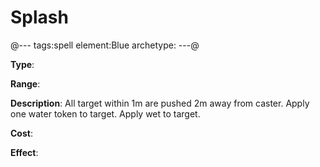 # Splash

@---
tags:spell
element:Blue
archetype:
---@

**Type**:


**Range**:

**Description**:
All target within 1m are pushed 2m away from caster. Apply one water token to target. Apply wet to target.

**Cost**:

**Effect**:

